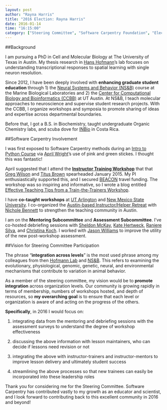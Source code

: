 ```yaml
---
layout: post
author: "Rayna Harris"
title: "2016 Election: Rayna Harris"
date: 2016-01-14
time: "16:15:00"
category: ["Steering Committee", "Software Carpentry Foundation", "Election 2016"]
---
```


##Background

I am pursuing a PhD in Cell and Molecular Biology at The University of Texas in Austin. My thesis research in [Hans Hofmann](http://cichlid.biosci.utexas.edu/)’s lab focuses on understanding transcriptional responses to spatial learning with single neuron resolution. 

Since 2012, I have been deeply involved with **enhancing graduate student education** through 1) the [Neural Systems and Behavior (NS&B)](http://www.mbl.edu/nsb/) course at the Marine Biological Laboratories and 2) the [Center for Computational Biology and Bioinformatics (CCBB)](http://ccbb.biosci.utexas.edu/) at UT Austin. At NS&B, I teach molecular approaches to neuroscience and supervise student research projects. With the CCBB, I organize workshops and symposia to promote sharing of ideas and expertise across departmental boundaries. 

Before that, I got a B.S. in Biochemistry, taught undergraduate Organic Chemistry labs, and scuba dove for [INBio](http://www.inbio.ac.cr/en/) in Costa Rica. 

##Software Carpentry Involvement

I was first exposed to Software Carpentry methods during an [Intro to Python Course](https://github.com/wrightaprilm/CourseCCBB_pythonspring2014) via [April Wright](http://wrightaprilm.github.io/)’s use of pink and green stickes. I thought this was fantastic!

April suggested that I attend the [**Instructor Training Workshop**](http://ivory.idyll.org/blog/2014-davis-swc-training.html) that that [Greg Wilson](http://third-bit.com/about.html) and [Titus Brown](http://ged.msu.edu/) spearheaded January 2015. My PI enthusiastically supported this, and I secured [BEACON](http://beacon-center.org/) travel funding. The workshop was so inspiring and informative, so I wrote a blog entitled [Effective Teaching Tips from a Train-the-Trainers Workshop](http://blogs.plos.org/neuro/2015/02/12/effective-teaching-tips-from-a-train-the-trainers-workshop/).

I have **co-taught workshops** at [UT Arlington](https://naupaka.github.io/2015-04-18-UT-Arlington/) and [New Mexico State
University](https://jarthurgross.github.io/2015-08-13-nmsu/). I co-organized the [Austin-based Instructor/Helper Retreat](https://etherpad.wikimedia.org/p/swc-instructor-retreat-2015-austin) with [Nichole Bennett](https://twitter.com/choleness) to strengthen the teaching community in Austin.

I am on the **Mentoring Subcommittee** and **Assessment Subcommittee**. I’ve co-hosted debriefing sessions with [Sheldon McKay](http://gmod.org/wiki/User:Mckays), [Kate Hertweck](https://sites.google.com/site/k8hertweck/), [Raniere Silva](https://twitter.com/rgaiacs), and [Christina Koch](http://christinalk.github.io/). I worked with [Jason Williams](https://twitter.com/JasonWilliamsNY) to improve the utility of the new post-workshop assessment. 

##Vision for Steering Committee Participation

The phrase “**integration across levels**” is the most used phrase among my colleagues from then [Hofmann Lab](http://cichlid.biosci.utexas.edu/) and [NS&B](http://www.mbl.edu/nsb/). This refers to examining the evolutionary, physiological, genomic, genetic, neural, and environmental mechanisms that contribute to variation in animal behavior. 

As a member of the steering committee, my vision would be to **promote integration** across organization levels. Our community is growing rapidly in terms of membership, numbers of workshops hosted, and depth of resources, so **my overarching goal** is to ensure that each level or organization is aware of and acting on the progress of the others. 

**Specifically**, in 2016 I would focus on:

1. integrating data from the mentoring and debriefing sessions with the assessment surveys to understand the degree of workshop effectiveness 

2. discussing the above information with lesson maintainers, who can decide if lessons need revision or not

3. integrating the above with instructor-trainers and instructor-mentors to improve lesson delivery and ultimately student success

4. streamlining the above processes so that new trainees can easily be incorporated into these leadership roles

Thank you for considering me for the Steering Committee. Software Carpentry has contributed vastly to my growth as an educator and scientist, and I look forward to contributing back to this excellent community in 2016 and beyond!
